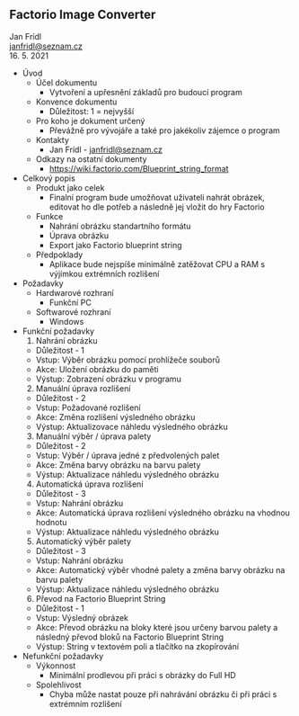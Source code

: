 ## Factorio Image Converter

Jan Frídl <br/>
janfridl@seznam.cz <br/>
16. 5. 2021

* Úvod
  * Účel dokumentu
    * Vytvoření a upřesnění základů pro budoucí program
  * Konvence dokumentu
    * Důležitost: 1 = nejvyšší
  * Pro koho je dokument určený
    * Převážně pro vývojáře a také pro jakékoliv zájemce o program
  * Kontakty
    * Jan Frídl - janfridl@seznam.cz
  * Odkazy na ostatní dokumenty
    * https://wiki.factorio.com/Blueprint_string_format
* Celkový popis
  * Produkt jako celek
    * Finalní program bude umožňovat uživateli nahrát obrázek, editovat ho dle potřeb a následně jej vložit do hry Factorio
  * Funkce
    * Nahrání obrázku standartního formátu
    * Úprava obrázku
    * Export jako Factorio blueprint string
  * Předpoklady
    * Aplikace bude nejspíše minimálně zatěžovat CPU a RAM s výjímkou extrémních rozlišení
* Požadavky
  * Hardwarové rozhraní
    * Funkční PC
  * Softwarové rozhraní
    * Windows
* Funkční požadavky
  1. Nahrání obrázku
    * Důležitost - 1
    * Vstup: Výběr obrázku pomocí prohlížeče souborů
    * Akce: Uložení obrázku do paměti
    * Výstup: Zobrazení obrázku v programu
  2. Manuální úprava rozlišení
    * Důležitost - 2
    * Vstup: Požadované rozlišení
    * Akce: Změna rozlišení výsledného obrázku
    * Výstup: Aktualizovace náhledu výsledného obrázku
  3. Manuální výběr / úprava palety
    * Důležitost - 2
    * Vstup: Výběr / úprava jedné z předvolených palet
    * Akce: Změna barvy obrázku na barvu palety
    * Výstup: Aktualizace náhledu výsledného obrázku
  4. Automatická úprava rozlišení
    * Důležitost - 3
    * Vstup: Nahrání obrázku
    * Akce: Automatická úprava rozlišení výsledného obrázku na vhodnou hodnotu
    * Výstup: Aktualizace náhledu výsledného obrázku
  5. Automatický výběr palety
    * Důležitost - 3
    * Vstup: Nahrání obrázku
    * Akce: Automatický výběr vhodné palety a změna barvy obrázku na barvu palety
    * Výstup: Aktualizace náhledu výsledného obrázku
  6. Převod na Factorio Blueprint String
    * Důležitost - 1
    * Vstup: Výsledný obrázek
    * Akce: Převod obrázku na bloky které jsou určeny barvou palety a následný převod bloků na Factorio Blueprint String
    * Výstup: String v textovém poli a tlačítko na zkopírování
* Nefunkční požadavky 
  * Výkonnost
    * Minimální prodlevou při práci s obrázky do Full HD
  * Spolehlivost
    * Chyba může nastat pouze při nahrávání obrázku či při práci s extrémním rozlišení
